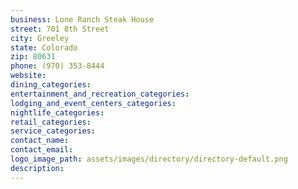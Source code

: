 ```yaml
---
business: Lone Ranch Steak House
street: 701 8th Street
city: Greeley
state: Colorado
zip: 80631
phone: (970) 353-8444
website: 
dining_categories: 
entertainment_and_recreation_categories: 
lodging_and_event_centers_categories: 
nightlife_categories: 
retail_categories: 
service_categories: 
contact_name: 
contact_email: 
logo_image_path: assets/images/directory/directory-default.png
description: 
---
```

